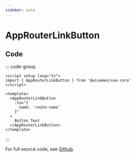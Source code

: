 ```yaml
---
sidebar: auto
---
```



# AppRouterLinkButton

<!-- @include: ./app-router-link-button-meta.md -->

## Code

::: code-group
```vue [Usage]
<script setup lang="ts">
import { AppRouterLinkButton } from '@wisemen/vue-core'
</script>

<template>
  <AppRouterLinkButton 
    :to="{
      name: 'route-name'
    }"
  >
    Button Text
  </AppRouterLinkButton>
</template>
```
:::

For full source code, see [Github](https://github.com/wisemen-digital/vue-core/blob/main/packages/components/src/components/button/AppRouterLinkButton.vue).
